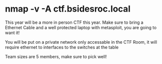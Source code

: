 # nmap -v -A ctf.bsidesroc.local
This year will be a more in person CTF this year. Make sure to bring a Ethernet Cable and a well protected laptop with metasploit, you are going to want it!

You will be put on a private network only accessable in the CTF Room, it will require ethernet to interfaces to the switches at the table

Team sizes are 5 members, make sure to pick well!

